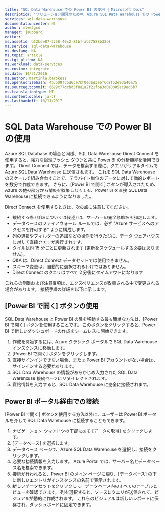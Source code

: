 ```yaml
---
title: "SQL Data Warehouse での Power BI の使用 | Microsoft Docs"
description: "ソリューション開発のための、Azure SQL Data Warehouse での Power BI の使用に関するヒント。"
services: sql-data-warehouse
documentationcenter: NA
author: mlee3gsd
manager: jhubbard
editor: 
ms.assetid: b12bee87-2268-40c2-81bf-ab27588b32e8
ms.service: sql-data-warehouse
ms.devlang: NA
ms.topic: article
ms.tgt_pltfrm: NA
ms.workload: data-services
ms.custom: integrate
ms.date: 10/31/2016
ms.author: martinle;barbkess
ms.openlocfilehash: 4b7609fc5d6ce7bf0e3bd3ebf6d8f52e93a40a75
ms.sourcegitcommit: 6699c77dcbd5f8a1a2f21fba3d0a0005ac9ed6b7
ms.translationtype: HT
ms.contentlocale: ja-JP
ms.lasthandoff: 10/11/2017
---
```

# <a name="use-power-bi-with-sql-data-warehouse"></a>SQL Data Warehouse での Power BI の使用
Azure SQL Database の場合と同様、SQL Data Warehouse Direct Connect を使用すると、強力な論理プッシュ ダウンと共に Power BI の分析機能を活用できます。  Direct Connect では、データを検索する際に、クエリがリアルタイムで Azure SQL Data Warehouse に送信されます。  これを SQL Data Warehouse のスケールで組み合わすことで、テラバイト単位のデータに対して動的レポートを数分で作成できます。  さらに、[Power BI で開く] ボタンが導入されたため、Azure の他の部分から情報を収集しなくても、Power BI を直接 SQL Data Warehouse に接続できるようになりました。

Direct Connect を使用するときは、次の点に注意してください。

* 接続する際 (詳細については後述) は、サーバーの完全修飾名を指定します。
* データベースのファイアウォール ルールでは、必ず "Azure サービスへのアクセスを許可する" ように構成します。
* 列の選択やフィルターの追加などの操作を行うたびに、データ ウェアハウスに対して直接クエリが実行されます。
* タイルは約 15 分ごとに更新されます (更新をスケジュールする必要はありません)。
* Q&A は、Direct Connect データセットでは使用できません。
* スキーマ変更は、自動的に選択されるわけではありません。
* Direct Connect のクエリはすべて 2 分後にタイムアウトになります

これらの制限および注意事項は、エクスペリエンスが改善される中で変更される場合があります。 接続手順の詳細を以下に示します。  

## <a name="using-the-open-in-power-bi-button"></a>[Power BI で開く] ボタンの使用
SQL Data Warehouse と Power BI の間を移動する最も簡単な方法は、[Power BI で開く] ボタンを使用することです。 このボタンをクリックすると、Power BI で新しいダッシュボードの作成をシームレスに開始できます。  

1. 作成を開始するには、Azure クラシック ポータルで SQL Data Warehouse インスタンスに移動します。
2. [Power BI で開く] ボタンをクリックします。
3. 直接サインインできない場合、または Power BI アカウントがない場合は、サインインする必要があります。  
4. SQL Data Warehouse の情報があらかじめ入力された SQL Data Warehouse 接続ページにリダイレクトされます。
5. 資格情報を入力すると、SQL Data Warehouse に完全に接続されます。

## <a name="connecting-through-the-power-bi-portal"></a>Power BI ポータル経由での接続
[Power BI で開く] ボタンを使用する方法以外に、ユーザーは Power BI ポータルを介して SQL Data Warehouse に接続することもできます。

1. ナビゲーション ウィンドウの下部にある [データの取得] をクリックします。
2. [データベース] を選択します。
3. データベース ページで、Azure SQL Data Warehouse を選択し、接続をクリックします。
4. 必要な接続情報を入力します。  Azure Portal では、サーバー名とデータベース名を検索できます。
5. 接続が行われると、Power BI のメイン ページに戻り、[データベース] の下に新しいエントリがインスタンスの名前で表示されます。  
6. 新しいデータセットをクリックして、データベース内のすべてのテーブルとビューを確認できます。 列を選択すると、ソースにクエリが送信されて、ビジュアルが動的に作成されます。 これらのビジュアルは新しいレポートに保存され、ダッシュボードに固定できます。

<!--Image references-->

<!--Article references-->
[SQL Data Warehouse development overview]:  ./sql-data-warehouse-overview-develop/
[SQL Data Warehouse integration overview]:  ./sql-data-warehouse-overview-integration/

<!--MSDN references-->

<!--Other Web references-->
